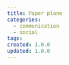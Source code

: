 ```yaml
---
title: Paper plane
categories:
  - communication
  - social
tags:
created: 1.0.0
updated: 1.0.0
---
```

